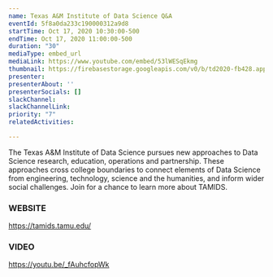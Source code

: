 ```yaml
---
name: Texas A&M Institute of Data Science Q&A
eventId: 5f8a0da233c190000312a9d8
startTime: Oct 17, 2020 10:30:00-500
endTime: Oct 17, 2020 11:00:00-500
duration: "30"
mediaType: embed_url
mediaLink: https://www.youtube.com/embed/53lWESqEkmg
thumbnail: https://firebasestorage.googleapis.com/v0/b/td2020-fb428.appspot.com/o/Frame%204.png?alt=media&token=0bf47564-22a1-44ca-9878-fe9a2796c0b9
presenter: 
presenterAbout: ''
presenterSocials: []
slackChannel: 
slackChannelLink: 
priority: "7"
relatedActivities: 

---
```

The Texas A&M Institute of Data Science pursues new approaches to Data Science research, education, operations and partnership. These approaches cross college boundaries to connect elements of Data Science from engineering, technology, science and the humanities, and inform wider social challenges. Join for a chance to learn more about TAMIDS.

### WEBSITE

https://tamids.tamu.edu/

### VIDEO

https://youtu.be/_fAuhcfopWk